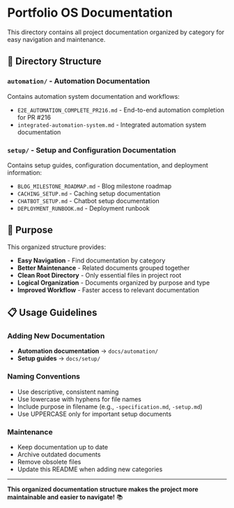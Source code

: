 # Portfolio OS Documentation

This directory contains all project documentation organized by category for easy navigation and maintenance.

## 📁 **Directory Structure**

### **`automation/`** - Automation Documentation
Contains automation system documentation and workflows:
- `E2E_AUTOMATION_COMPLETE_PR216.md` - End-to-end automation completion for PR #216
- `integrated-automation-system.md` - Integrated automation system documentation

### **`setup/`** - Setup and Configuration Documentation
Contains setup guides, configuration documentation, and deployment information:
- `BLOG_MILESTONE_ROADMAP.md` - Blog milestone roadmap
- `CACHING_SETUP.md` - Caching setup documentation
- `CHATBOT_SETUP.md` - Chatbot setup documentation
- `DEPLOYMENT_RUNBOOK.md` - Deployment runbook

## 🎯 **Purpose**

This organized structure provides:
- **Easy Navigation** - Find documentation by category
- **Better Maintenance** - Related documents grouped together
- **Clean Root Directory** - Only essential files in project root
- **Logical Organization** - Documents organized by purpose and type
- **Improved Workflow** - Faster access to relevant documentation

## 📋 **Usage Guidelines**

### **Adding New Documentation**
- **Automation documentation** → `docs/automation/`
- **Setup guides** → `docs/setup/`

### **Naming Conventions**
- Use descriptive, consistent naming
- Use lowercase with hyphens for file names
- Include purpose in filename (e.g., `-specification.md`, `-setup.md`)
- Use UPPERCASE only for important setup documents

### **Maintenance**
- Keep documentation up to date
- Archive outdated documents
- Remove obsolete files
- Update this README when adding new categories

---

**This organized documentation structure makes the project more maintainable and easier to navigate!** 📚

